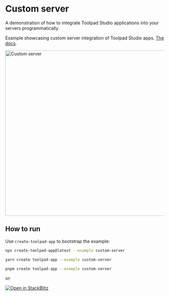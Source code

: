 # Custom server

<p class="description">A demonstration of how to integrate Toolpad Studio applications into your servers programmatically.</p>

Example showcasing custom server integration of Toolpad Studio apps. [The docs](https://mui.com/toolpad/studio/concepts/custom-server/).

<a target="_blank">
  <img src="https://mui.com/static/toolpad/marketing/custom-server.png" alt="Custom server" style="aspect-ratio: 131/88;" width="524">
</a>

## How to run

Use `create-toolpad-app` to bootstrap the example:

```bash
npx create-toolpad-app@latest --example custom-server
```

```bash
yarn create toolpad-app --example custom-server
```

```bash
pnpm create toolpad-app --example custom-server
```

or:

[![Open in StackBlitz](https://developer.stackblitz.com/img/open_in_stackblitz.svg)](https://stackblitz.com/fork/github/mui/toolpad/tree/master/examples/studio/custom-server)
